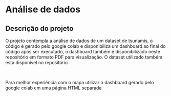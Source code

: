 # Análise de dados

## Descrição do projeto
<p> O projeto contempla a análise de dados de um dataset de tsunamis, o código é gerado pelo
 google colab e disponibiliza um dashboard ao final do código após ser executado, o dashboard também é disponibilizado neste repositório em formato PDF para visualização.
 O dataset utilizado também esta disponível no repositório</p>
 <br/>
 <p> Para melhor experiência com o mapa utilizar o dashboard gerado pelo google colab em uma página HTML separada</p>
